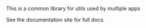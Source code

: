 This is a common library for utils used by multiple apps

See the documentation site for full docs.
